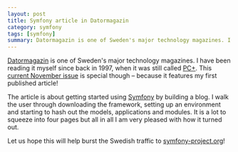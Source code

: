 ```yaml
---
layout: post
title: Symfony article in Datormagazin
category: symfony
tags: [symfony]
summary: Datormagazin is one of Sweden's major technology magazines. I have been reading it myself since back in 1997, when it was still called PC+. This current November issue is special though – because it features my first published article!
---
```

[Datormagazin](http://www.datormagazin.se/) is one of Sweden's major technology magazines. I have been reading it myself since back in 1997, when it was still called [PC+](http://sv.wikipedia.org/wiki/PC_plus). This [current November issue](http://www.datormagazin.se/tidningar/datormagazin/36) is special though – because it features my first published article!

The article is about getting started using [Symfony](http://www.symfony-project.org/) by building a blog. I walk the user through downloading the framework, setting up an environment and starting to hash out the models, applications and modules. It is a lot to squeeze into four pages but all in all I am very pleased with how it turned out.

Let us hope this will help burst the Swedish traffic to [symfony-project.org](http://www.symfony-project.org/)!
